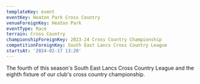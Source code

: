 ```yaml
---
templateKey: event
eventKey: Heaton Park Cross Country
venueForeignKey: Heaton Park
eventType: Race
terrain: Cross Country
championshipForeignKey: 2023-24 Cross Country Championship
competitionForeignKey: South East Lancs Cross Country League
startsAt: '2024-02-17 13:20'
---
```

The fourth of this season's South East Lancs Cross Country League and
the eighth fixture of our club's cross country championship. 
